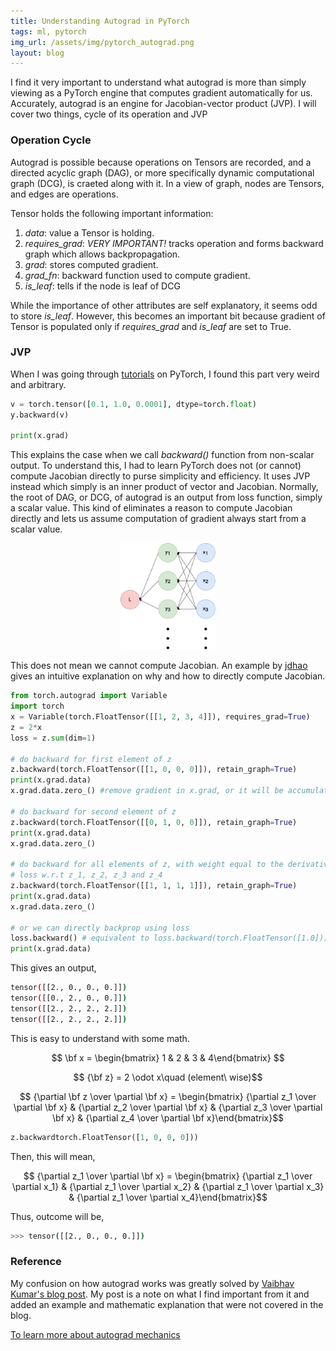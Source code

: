 ```yaml
---
title: Understanding Autograd in PyTorch
tags: ml, pytorch
img_url: /assets/img/pytorch_autograd.png
layout: blog
---
```


I find it very important to understand what autograd is more than simply viewing as a PyTorch engine that computes gradient automatically for us.
Accurately, autograd is an engine for Jacobian-vector product (JVP).
I will cover two things, cycle of its operation and JVP
### Operation Cycle
Autograd is possible because operations on Tensors are recorded, and a directed acyclic graph (DAG), or more specifically dynamic computational graph (DCG), is craeted along with it.
In a view of graph, nodes are Tensors, and edges are operations.

Tensor holds the following important information:
1. _data_: value a Tensor is holding.
2. _requires_grad_: _VERY IMPORTANT!_ tracks operation and forms backward graph which allows backpropagation.
3. _grad_: stores computed gradient.
4. _grad_fn_: backward function used to compute gradient.
5. _is_leaf_: tells if the node is leaf of DCG

While the importance of other attributes are self explanatory, it seems odd to store _is_leaf_.
However, this becomes an important bit because gradient of Tensor is populated only if _requires_grad_ and _is_leaf_ are set to True.

### JVP
When I was going through [tutorials](https://pytorch.org/tutorials/beginner/blitz/autograd_tutorial.html#sphx-glr-beginner-blitz-autograd-tutorial-py) on PyTorch, I found this part very weird and arbitrary.
```python
v = torch.tensor([0.1, 1.0, 0.0001], dtype=torch.float)
y.backward(v)

print(x.grad)
```
This explains the case when we call _backward()_ function from non-scalar output. 
To understand this, I had to learn PyTorch does not (or cannot) compute Jacobian directly to purse simplicity and efficiency.
It uses JVP instead which simply is an inner product of vector and Jacobian.
Normally, the root of DAG, or DCG, of autograd is an output from loss function, simply a scalar value.
This kind of eliminates a reason to compute Jacobian directly and lets us assume computation of gradient always start from a scalar value.

<p align="center">
    <img src="/assets/img/JVP.png" alt="JVP"  width="30%"/>
</p>

This does not mean we cannot compute Jacobian.
An example by [jdhao](https://stackoverflow.com/questions/43451125/pytorch-what-are-the-gradient-arguments/47026836) gives an intuitive explanation on why and how to directly compute Jacobian.
```python
from torch.autograd import Variable
import torch
x = Variable(torch.FloatTensor([[1, 2, 3, 4]]), requires_grad=True)
z = 2*x
loss = z.sum(dim=1)

# do backward for first element of z
z.backward(torch.FloatTensor([[1, 0, 0, 0]]), retain_graph=True)
print(x.grad.data)
x.grad.data.zero_() #remove gradient in x.grad, or it will be accumulated

# do backward for second element of z
z.backward(torch.FloatTensor([[0, 1, 0, 0]]), retain_graph=True)
print(x.grad.data)
x.grad.data.zero_()

# do backward for all elements of z, with weight equal to the derivative of
# loss w.r.t z_1, z_2, z_3 and z_4
z.backward(torch.FloatTensor([[1, 1, 1, 1]]), retain_graph=True)
print(x.grad.data)
x.grad.data.zero_()

# or we can directly backprop using loss
loss.backward() # equivalent to loss.backward(torch.FloatTensor([1.0]))
print(x.grad.data)  
```
This gives an output,
```bash
tensor([[2., 0., 0., 0.]])
tensor([[0., 2., 0., 0.]])
tensor([[2., 2., 2., 2.]])
tensor([[2., 2., 2., 2.]])
```
This is easy to understand with some math.

$$ \bf x = \begin{bmatrix} 1 & 2 & 3 & 4\end{bmatrix} $$

$$ {\bf z} = 2 \odot x\quad (element\ wise)$$

$$ {\partial \bf z \over \partial \bf x} =  \begin{bmatrix} {\partial z_1 \over \partial \bf x} & {\partial z_2 \over \partial \bf x} & {\partial z_3 \over \partial \bf x} & {\partial z_4 \over \partial \bf x}\end{bmatrix}$$

```python
z.backwardtorch.FloatTensor([1, 0, 0, 0]))
```
Then, this will mean,

$$ {\partial z_1 \over \partial \bf x} =  \begin{bmatrix} {\partial z_1 \over \partial x_1} & {\partial z_1 \over \partial x_2} & {\partial z_1 \over \partial x_3} & {\partial z_1 \over \partial x_4}\end{bmatrix}$$

Thus, outcome will be,
```bash
>>> tensor([[2., 0., 0., 0.]])
```

### Reference
My confusion on how autograd works was greatly solved by [Vaibhav Kumar's blog post](https://towardsdatascience.com/pytorch-autograd-understanding-the-heart-of-pytorchs-magic-2686cd94ec95). My post is a note on what I find important from it and added an example and mathematic explanation that were not covered in the blog. 

[To learn more about autograd mechanics](https://pytorch.org/docs/stable/notes/autograd.html)
